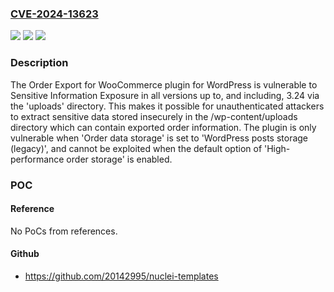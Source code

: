 ### [CVE-2024-13623](https://cve.mitre.org/cgi-bin/cvename.cgi?name=CVE-2024-13623)
![](https://img.shields.io/static/v1?label=Product&message=Order%20Export%20for%20WooCommerce&color=blue)
![](https://img.shields.io/static/v1?label=Version&message=*%3C%3D%203.24%20&color=brighgreen)
![](https://img.shields.io/static/v1?label=Vulnerability&message=CWE-200%20Exposure%20of%20Sensitive%20Information%20to%20an%20Unauthorized%20Actor&color=brighgreen)

### Description

The Order Export for WooCommerce plugin for WordPress is vulnerable to Sensitive Information Exposure in all versions up to, and including, 3.24 via the 'uploads' directory. This makes it possible for unauthenticated attackers to extract sensitive data stored insecurely in the /wp-content/uploads directory which can contain exported order information. The plugin is only vulnerable when 'Order data storage' is set to 'WordPress posts storage (legacy)', and cannot be exploited when the default option of 'High-performance order storage' is enabled.

### POC

#### Reference
No PoCs from references.

#### Github
- https://github.com/20142995/nuclei-templates

